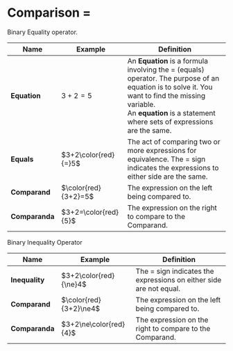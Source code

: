 # Comparison $=$

Binary Equality operator.

| Name | Example | Definition |
|---|---|---|
| **Equation** | $3+2=5$ | An **Equation** is a formula involving the $=$ (equals) operator. The purpose of an equation is to solve it. You want to find the missing variable. <br /> An **equation** is a statement where sets of expressions are the same. |
| **Equals** | $3+2\color{red}{=}5$ | The act of comparing two or more expressions for equivalence. The $=$ sign indicates the expressions to either side are the same. |
| **Comparand** | $\color{red}{3+2}=5$ | The expression on the left being compared to. |
| **Comparanda** | $3+2=\color{red}{5}$ | The expression on the right to compare to the Comparand. |

Binary Inequality Operator

| Name | Example | Definition |
|---|---|---|
| **Inequality** | $3+2\color{red}{\ne}4$ | The $=$ sign indicates the expressions on either side are not equal. |
| **Comparand** | $\color{red}{3+2}\ne4$ | The expression on the left being compared to. |
| **Comparanda** | $3+2\ne\color{red}{4}$ | The expression on the right to compare to the Comparand. |
